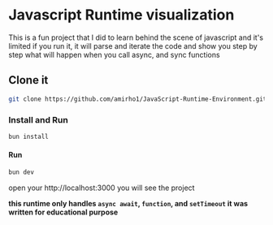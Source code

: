 # Javascript Runtime visualization

This is a fun project that I did to learn behind the scene of javascript and it's limited if you run it, it will parse and iterate the code and show you step by step what will happen when you call async, and sync functions


## Clone it 

```sh
git clone https://github.com/amirho1/JavaScript-Runtime-Environment.git
```

### Install and Run

```sh
bun install
```

#### Run
```sh
bun dev
```
open your http://localhost:3000 you will see the project

**this runtime only handles `async await`, `function`, and `setTimeout` it was written for educational purpose**

<!-- Developed by AmirHossein Salighedar -->